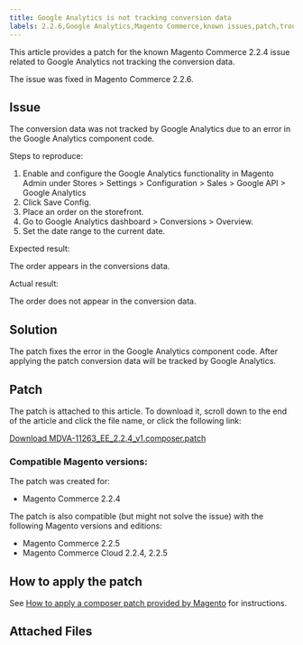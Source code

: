 ```yaml
---
title: Google Analytics is not tracking conversion data
labels: 2.2.6,Google Analytics,Magento Commerce,known issues,patch,troubleshooting
---
```


This article provides a patch for the known Magento Commerce 2.2.4 issue related to Google Analytics not tracking the conversion data.

<p class="info">The issue was fixed in Magento Commerce 2.2.6.</p>

## Issue

The conversion data was not tracked by Google Analytics due to an error in the Google Analytics component code.

Steps to reproduce:

1. Enable and configure the Google Analytics functionality in Magento Admin under Stores > Settings > Configuration > Sales > Google API > Google Analytics
1. Click Save Config.
1. Place an order on the storefront. 
1. Go to Google Analytics dashboard > Conversions > Overview.
1. Set the date range to the current date.

Expected result:

The order appears in the conversions data.

Actual result:

The order does not appear in the conversion data.

## Solution

The patch fixes the error in the Google Analytics component code. After applying the patch conversion data will be tracked by Google Analytics.

## Patch

The patch is attached to this article. To download it, scroll down to the end of the article and click the file name, or click the following link:

[Download MDVA-11263\_EE\_2.2.4\_v1.composer.patch](assets/MDVA-11263_EE_2.2.4_v1.composer.patch)

### Compatible Magento versions:

The patch was created for:

* Magento Commerce 2.2.4

The patch is also compatible (but might not solve the issue) with the following Magento versions and editions:

* Magento Commerce 2.2.5
* Magento Commerce Cloud 2.2.4, 2.2.5

## How to apply the patch

See [How to apply a composer patch provided by Magento](https://support.magento.com/hc/en-us/articles/360028367731) for instructions.

## Attached Files